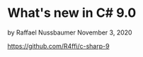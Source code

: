 ﻿# What's new in C# 9.0

by Raffael Nussbaumer
November 3, 2020

https://github.com/R4ffi/c-sharp-9
